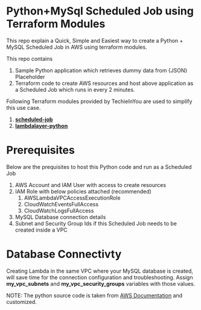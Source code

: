 # Python+MySql Scheduled Job using Terraform Modules

This repo explain a Quick, Simple and Easiest way to create a Python + MySQL Scheduled Job in AWS using terraform modules.

This repo contains 
1. Sample Python application which retrieves dummy data from {JSON} Placeholder 
2. Terraform code to create AWS resources and host above application as a Scheduled Job which runs in every 2 minutes.   
   
Following Terraform modules provided by TechieInYou are used to simplify this use case.

1. [**scheduled-job**](https://registry.terraform.io/modules/techieinyou/scheduled-job/aws/latest)
2. [**lambdalayer-python**](https://registry.terraform.io/modules/techieinyou/lambdalayer-python/aws/latest)

# Prerequisites
Below are the prequisites to host this Python code and run as a Scheduled Job
1. AWS Account and IAM User with access to create resources
2. IAM Role with below policies attached (recommended) 
   1. AWSLambdaVPCAccessExecutionRole
   2. CloudWatchEventsFullAccess
   3. CloudWatchLogsFullAccess
3. MySQL Database connection details
4. Subnet and Security Group Ids if this Scheduled Job needs to be created inside a VPC

# Database Connectivty
Creating Lambda in the same VPC where your MySQL database is created, will save time for the connection configuration and troubleshooting. Assign **my_vpc_subnets** and **my_vpc_security_groups** variables with those values.

NOTE: The python source code is taken from [AWS Documentation](https://docs.aws.amazon.com/AmazonRDS/latest/UserGuide/rds-lambda-tutorial.html#vpc-rds-create-deployment-package) and customized.





